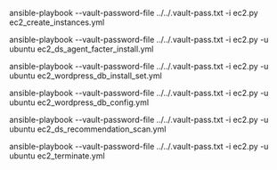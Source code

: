 ansible-playbook --vault-password-file ../../.vault-pass.txt -i ec2.py ec2_create_instances.yml

ansible-playbook --vault-password-file ../../.vault-pass.txt -i ec2.py -u ubuntu ec2_ds_agent_facter_install.yml

ansible-playbook --vault-password-file ../../.vault-pass.txt -i ec2.py -u ubuntu ec2_wordpress_db_install_set.yml

ansible-playbook --vault-password-file ../../.vault-pass.txt -i ec2.py -u ubuntu ec2_wordpress_db_config.yml

ansible-playbook --vault-password-file ../../.vault-pass.txt -i ec2.py -u ubuntu ec2_ds_recommendation_scan.yml

ansible-playbook --vault-password-file ../../.vault-pass.txt -i ec2.py -u ubuntu ec2_terminate.yml

